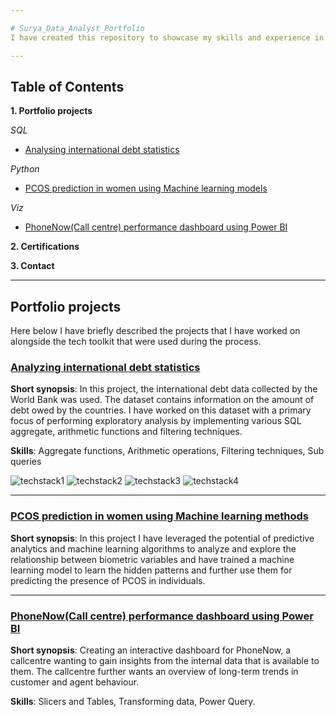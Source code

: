 ```yaml
---

# Surya_Data_Analyst_Portfolio
I have created this repository to showcase my skills and experience in the field of data analysis. Here, are a collection of projects &amp; analysis that demonstrate my ability to leverage different platforms to draw insights and make data driven decisions.

---
```



## Table of Contents
**1. Portfolio projects**
   
*SQL*
- [Analysing international debt statistics](https://github.com/SuryaNageshBabu/International-debt-analysis-using-SQL/blob/main/README.md)

*Python*
- [PCOS prediction in women using Machine learning models](https://github.com/SuryaNageshBabu/PCOS-prediction-in-women-using-ML-models/blob/main/README.md)

*Viz*
- [PhoneNow(Call centre) performance dashboard using Power BI](https://github.com/SuryaNageshBabu/PhoneNow-Call-centre-performance-dashboard-using-Power-BI/blob/main/README.md)



**2. Certifications**

**3. Contact**


---
  
## **Portfolio projects**

Here below I have briefly described the projects that I have worked on alongside the tech toolkit that were used during the process.



### [Analyzing international debt statistics](https://github.com/SuryaNageshBabu/International-debt-analysis-using-SQL/blob/main/README.md)

**Short synopsis**: In this project, the international debt data collected by the World Bank was used. The dataset contains information on the amount of debt owed by the countries. I have worked on this dataset with a primary focus of performing exploratory analysis by implementing various SQL aggregate, arithmetic functions and filtering techniques.

**Skills**: Aggregate functions, Arithmetic operations, Filtering techniques, Sub queries

![techstack1](https://camo.githubusercontent.com/9edf0a1d750cedbb64e89a53a8ec40a14a46abd81765059ef1285114cda0a282/68747470733a2f2f696d672e736869656c64732e696f2f62616467652f506f737467726553514c2d3431363945312e7376673f7374796c653d666f722d7468652d6261646765266c6f676f3d506f737467726553514c266c6f676f436f6c6f723d7768697465)  ![techstack2](https://camo.githubusercontent.com/410d86e43f847d3f6e3027fa6f0c2fb7641d893fa601d863a943eac968c41890/68747470733a2f2f696d672e736869656c64732e696f2f62616467652f6769746875622d2532333132313031312e7376673f7374796c653d666f722d7468652d6261646765266c6f676f3d676974687562266c6f676f436f6c6f723d7768697465) 
![techstack3](https://camo.githubusercontent.com/998382ebc9a32162128b00b597ea488192df024fd015e5edec001fe29fcb93a6/68747470733a2f2f696d672e736869656c64732e696f2f62616467652f56697375616c25323053747564696f253230436f64652d3030373864372e7376673f7374796c653d666f722d7468652d6261646765266c6f676f3d76697375616c2d73747564696f2d636f6465266c6f676f436f6c6f723d7768697465) 
![techstack4](https://camo.githubusercontent.com/b0dd0c2b3bbe007ae4eef1f59c17c24ce53a334ad46bfdb80b5c841eaeccdde3/68747470733a2f2f696d672e736869656c64732e696f2f62616467652f6d61726b646f776e2d2532333030303030302e7376673f7374796c653d666f722d7468652d6261646765266c6f676f3d6d61726b646f776e266c6f676f436f6c6f723d7768697465)

---

### [PCOS prediction in women using Machine learning methods](https://github.com/SuryaNageshBabu/PCOS-prediction-in-women-using-ML-models)

**Short synopsis**: In this project I have leveraged the potential of predictive analytics and machine learning algorithms to analyze and explore the relationship between biometric variables and have trained a machine learning model to learn the hidden patterns and further use them for predicting the presence of PCOS in individuals.

---

### [PhoneNow(Call centre) performance dashboard using Power BI](https://github.com/SuryaNageshBabu/PhoneNow-Call-centre-performance-dashboard-using-Power-BI/blob/main/README.md)

**Short synopsis**: Creating an interactive dashboard for PhoneNow, a callcentre wanting to gain insights from the internal data that is available to them. The callcentre further wants an overview of long-term trends in customer and agent behaviour.

**Skills**: Slicers and Tables, Transforming data, Power Query.


